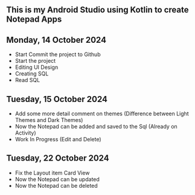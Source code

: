 ## This is my Android Studio using Kotlin to create Notepad Apps

## Monday, 14 October 2024
- Start Commit the project to Github
- Start the project
- Editing UI Design
- Creating SQL
- Read SQL

## Tuesday, 15 October 2024
- Add some more detail comment on themes (Difference between Light Themes and Dark Themes)
- Now the Notepad can be added and saved to the Sql (Already on Activity)
- Work In Progress (Edit and Delete)

## Tuesday, 22 October 2024
- Fix the Layout item Card View
- Now the Notepad can be updated
- Now the Notepad can be deleted
